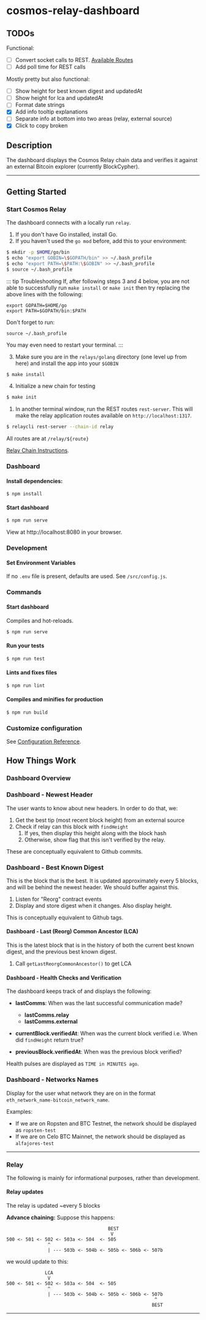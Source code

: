 # cosmos-relay-dashboard

## TODOs

Functional:

- [ ] Convert socket calls to REST. [Available Routes](https://github.com/summa-tx/relays/blob/master/golang/x/relay/client/rest/rest.go)
- [ ] Add poll time for REST calls

Mostly pretty but also functional:

- [ ] Show height for best known digest and updatedAt
- [ ] Show height for lca and updatedAt
- [ ] Format date strings
- [x] Add info tooltip explanations
- [ ] Separate info at bottom into two areas (relay, external source)
- [x] Click to copy broken

## Description

The dashboard displays the Cosmos Relay chain data and verifies it against an external Bitcoin explorer (currently BlockCypher).

--------------------------

## Getting Started

### Start Cosmos Relay

The dashboard connects with a locally run `relay`.

1. If you don't have Go installed, install Go.
2. If you haven't used the `go mod` before, add this to your environment:

```bash
$ mkdir -p $HOME/go/bin
$ echo "export GOBIN=\$GOPATH/bin" >> ~/.bash_profile
$ echo "export PATH=\$PATH:\$GOBIN" >> ~/.bash_profile
$ source ~/.bash_profile
```

::: tip Troubleshooting
If, after following steps 3 and 4 below, you are not able to successfully run `make install` or `make init` then try replacing the above lines with the following:

```
export GOPATH=$HOME/go
export PATH=$GOPATH/bin:$PATH
```

Don't forget to run:
```
source ~/.bash_profile
```

You may even need to restart your terminal.
:::

3. Make sure you are in the `relays/golang` directory (one level up from here) and install the app into your `$GOBIN`

```bash
$ make install
```
4. Initialize a new chain for testing

```bash
$ make init
```

1. In another terminal window, run the REST routes `rest-server`. This will make the relay application routes available on `http://localhost:1317`.

```bash
$ relaycli rest-server --chain-id relay
```

All routes are at `/relay/${route}`

[Relay Chain Instructions](https://github.com/summa-tx/relays/blob/master/golang/scripts/README.md).

### Dashboard

#### Install dependencies:

```
$ npm install
```

#### Start dashboard

```sh
$ npm run serve
```

View at http://localhost:8080 in your browser.

### Development

#### Set Environment Variables

If no `.env` file is present, defaults are used. See `/src/config.js`.

### Commands

#### Start dashboard

Compiles and hot-reloads.

```sh
$ npm run serve
```

#### Run your tests

```sh
$ npm run test
```

#### Lints and fixes files

```sh
$ npm run lint
```

#### Compiles and minifies for production

```sh
$ npm run build
```

### Customize configuration

See [Configuration Reference](https://cli.vuejs.org/config/).

## How Things Work

### Dashboard Overview

### Dashboard - Newest Header

The user wants to know about new headers. In order to do that, we:

1. Get the best tip (most recent block height) from an external source
2. Check if relay can this block with `findHeight`
    1. If yes, then display this height along with the block hash
    2. Otherwise, show flag that this isn't verified by the relay.

These are conceptually equivalent to Github commits.

### Dashboard - Best Known Digest

This is the block that is the best. It is updated approximately every 5 blocks, and will be behind the newest header.
We should buffer against this.

1. Listen for "Reorg" contract events
2. Display and store digest when it changes. Also display height.

This is conceptually equivalent to Github tags.

#### Dashboard - Last (Reorg) Common Ancestor (LCA)

This is the latest block that is in the history of both the current best known digest, and the previous best known digest.

1. Call `getLastReorgCommonAncestor()` to get LCA

#### Dashboard - Health Checks and Verification

The dashboard keeps track of and displays the following:

* **lastComms**: When was the last successful communication made?
  * **lastComms.relay**
  * **lastComms.external**

* **currentBlock.verifiedAt**: When was the current block verified i.e. When did `findHeight` return true?

* **previousBlock.verifiedAt**: When was the previous block verified?

Health pulses are displayed as `TIME in MINUTES ago`.

### Dashboard - Networks Names
Display for the user what network they are on in the format `eth_network_name-bitcoin_network_name`.

Examples:
- If we are on Ropsten and BTC Testnet, the network should be displayed as `ropsten-test`
- If we are on Celo BTC Mainnet, the network should be displayed as `alfajores-test`

--------------------------

### Relay

The following is mainly for informational purposes, rather than development.

#### Relay updates

The relay is updated ~every 5 blocks

**Advance chaining:**
Suppose this happens:

```
                                     BEST
                                      V
500 <- 501 <- 502 <- 503a <- 504  <- 505
               ^
               | --- 503b <- 504b <- 505b <- 506b <- 507b
```

we would update to this:
```
              LCA
               V
500 <- 501 <- 502 <- 503a <- 504  <- 505
               ^
               | --- 503b <- 504b <- 505b <- 506b <- 507b
                                                      ^
                                                     BEST
```

--------------------------
